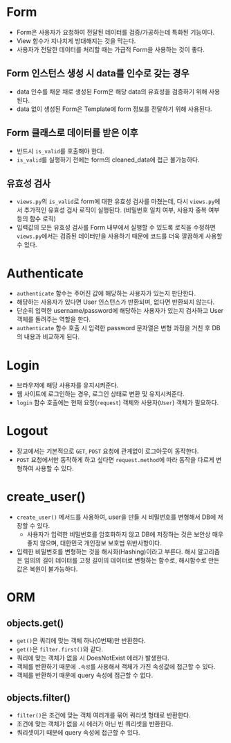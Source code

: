 # Form
- Form은 사용자가 요청하여 전달된 데이터를 검증/가공하는데 특화된 기능이다.
- View 함수가 지나치게 방대해지는 것을 막는다.
- 사용자가 전달한 데이터를 처리할 때는 가급적 Form을 사용하는 것이 좋다.
## Form 인스턴스 생성 시 data를 인수로 갖는 경우
- data 인수를 채운 채로 생성된 Form은 해당 data의 유효성을 검증하기 위해 사용된다.
- data 없이 생성된 Form은 Template에 form 정보를 전달하기 위해 사용된다.

## Form 클래스로 데이터를 받은 이후
- 반드시 `is_valid`를 호출해야 한다.
- `is_valid`를 실행하기 전에는 form의 cleaned_data에 접근 불가능하다.

## 유효성 검사
- `views.py`의 `is_valid`로 form에 대한 유효성 검사를 마쳤는데, 다시 `views.py`에서 추가적인 유효성 검사 로직이 실행된다. (비밀번호 일치 여부, 사용자 중복 여부 등의 함수 로직)
- 입력값의 모든 유효성 검사를 Form 내부에서 실행할 수 있도록 로직을 수정하면 `views.py`에서는 검증된 데이터만을 사용하기 때문에 코드를 더욱 깔끔하게 사용할 수 있다.


# Authenticate
- `authenticate` 함수는 주어진 값에 해당하는 사용자가 있는지 판단한다.
- 해당하는 사용자가 있다면 User 인스턴스가 반환되며, 없다면 반환되지 않는다.
- 단순히 입력한 username/password에 해당하는 사용자가 있는지 검사하고 User 객체를 돌려주는 역할을 한다.
- `authenticate` 함수 호출 시 입력한 password 문자열은 변형 과정을 거친 후 DB의 내용과 비교하게 된다.

# Login
- 브라우저에 해당 사용자를 유지시켜준다.
- 웹 사이트에 로그인하는 경우, 로그인 상태로 변환 및 유지시켜준다.
- `login` 함수 호출에는 현재 요청(`request`) 객체와 사용자(`User`) 객체가 필요하다.


# Logout
- 장고에서는 기본적으로 `GET`, `POST` 요청에 관계없이 로그아웃이 동작한다.
- `POST` 요청에서만 동작하게 하고 싶다면 `request.method`에 따라 동작을 다르게 변형하여 사용할 수 있다.


# create_user()
- `create_user()` 메서드를 사용하여, user을 만들 시 비밀번호를 변형해서 DB에 저장할 수 있다.
  - 사용자가 입력한 비밀번호를 암호화하지 않고 DB에 저장하는 것은 보안상 매우 좋지 않으며, 대한민국 개인정보 보호법 위반사항이다.
- 입력한 비밀번호를 변형하는 것을 해시화(Hashing)이라고 부른다. 해시 알고리즘은 임의의 길이 데이터를 고정 길이의 데이터로 변형하는 함수로, 해시함수로 만든 값은 복원이 불가능하다.


# ORM 
## objects.get()
- `get()`은 쿼리에 맞는 객체 하나(0번째)만 반환한다.
- `get()`은 `filter.first()`와 같다.
- 쿼리에 맞는 객체가 없을 시 DoesNotExist 에러가 발생한다.
- 객체를 반환하기 때문에 `.속성`를 사용해서 객체가 가진 속성값에 접근할 수 있다.
- 객체를 반환하기 때문에 query 속성에 접근할 수 없다.
## objects.filter()
- `filter()`은 조건에 맞는 객체 여러개를 묶어 쿼리셋 형태로 반환한다.
- 조건에 맞는 객체가 없을 시 에러가 아닌 빈 쿼리셋을 반환한다.
- 쿼리셋이기 때문에 query 속성에 접근할 수 있다.